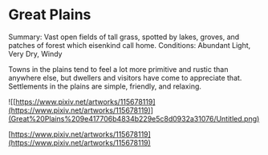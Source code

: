 # Great Plains

Summary: Vast open fields of tall grass, spotted by lakes, groves, and patches of forest which eisenkind call home.
Conditions: Abundant Light, Very Dry, Windy

Towns in the plains tend to feel a lot more primitive and rustic than anywhere else, but dwellers and visitors have come to appreciate that. Settlements in the plains are simple, friendly, and relaxing.

![[https://www.pixiv.net/artworks/115678119](https://www.pixiv.net/artworks/115678119)](Great%20Plains%209e417706b4834b229e5c8d0932a31076/Untitled.png)

[https://www.pixiv.net/artworks/115678119](https://www.pixiv.net/artworks/115678119)